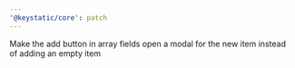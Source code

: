 ```yaml
---
'@keystatic/core': patch
---
```


Make the add button in array fields open a modal for the new item instead of adding an empty item
